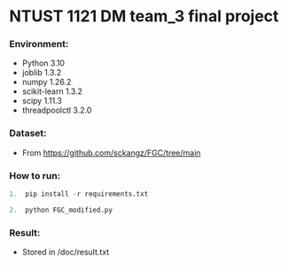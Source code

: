 # NTUST 1121 DM team_3 final project
### Environment:
- Python 3.10
- joblib 1.3.2
- numpy 1.26.2
- scikit-learn 1.3.2
- scipy 1.11.3
- threadpoolctl 3.2.0

### Dataset:
- From <https://github.com/sckangz/FGC/tree/main>

### How to run:
```python
1.  pip install -r requirements.txt
```
```python
2.  python FGC_modified.py
```

### Result:
- Stored in /doc/result.txt
